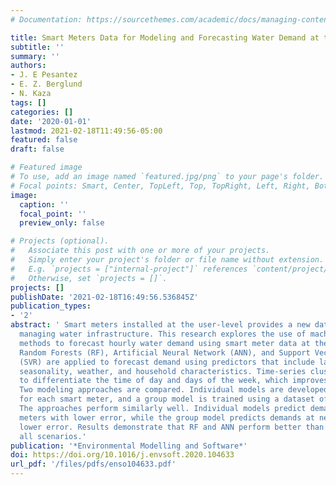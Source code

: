 ```yaml
---
# Documentation: https://sourcethemes.com/academic/docs/managing-content/

title: Smart Meters Data for Modeling and Forecasting Water Demand at the User-level
subtitle: ''
summary: ''
authors:
- J. E Pesantez
- E. Z. Berglund
- N. Kaza
tags: []
categories: []
date: '2020-01-01'
lastmod: 2021-02-18T11:49:56-05:00
featured: false
draft: false

# Featured image
# To use, add an image named `featured.jpg/png` to your page's folder.
# Focal points: Smart, Center, TopLeft, Top, TopRight, Left, Right, BottomLeft, Bottom, BottomRight.
image:
  caption: ''
  focal_point: ''
  preview_only: false

# Projects (optional).
#   Associate this post with one or more of your projects.
#   Simply enter your project's folder or file name without extension.
#   E.g. `projects = ["internal-project"]` references `content/project/deep-learning/index.md`.
#   Otherwise, set `projects = []`.
projects: []
publishDate: '2021-02-18T16:49:56.536845Z'
publication_types:
- '2'
abstract: ' Smart meters installed at the user-level provides a new data source for
  managing water infrastructure. This research explores the use of machine learning
  methods to forecast hourly water demand using smart meter data at the user-level.
  Random Forests (RF), Artificial Neural Network (ANN), and Support Vector Regression
  (SVR) are applied to forecast demand using predictors that include lagged demand,
  seasonality, weather, and household characteristics. Time-series clustering is applied
  to differentiate the time of day and days of the week, which improves model performance.
  Two modeling approaches are compared. Individual models are developed separately
  for each smart meter, and a group model is trained using a dataset of multiple meters.
  The approaches perform similarly well. Individual models predict demands at specific
  meters with lower error, while the group model predicts demands at new meters with
  lower error. Results demonstrate that RF and ANN perform better than SVR across
  all scenarios.'
publication: '*Environmental Modelling and Software*'
doi: https://doi.org/10.1016/j.envsoft.2020.104633
url_pdf: '/files/pdfs/enso104633.pdf'
---
```

